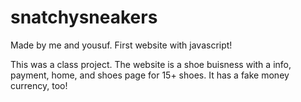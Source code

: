 # snatchysneakers
Made by me and yousuf. First website with javascript!

This was a class project. 
The website is a shoe buisness with a info, payment, home, and shoes page for 15+ shoes. 
It has a fake money currency, too! 
